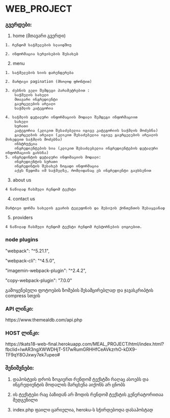 # WEB_PROJECT

<h3><b> გვერდები: </h3></b>

  1) home (მთავარი გვერდი)
  
    1. რენდომ საჭმელების სლაიდშოუ
    
    2. ინფორმაცია სერვისების შესახებ
    
  2) menu
 
    1. საჭმელების სიის დარენდერება
    
    2. მარტივი pagination (მხოლოდ ფრონტით)
    
    3. ძებნის ველი შემდეგი პარამეტრებით :
        საჭმელის სახელი
        მთავარი ინგრედიენტი
        გავრცელების არეალი
        საჭმლის კატეგორია
    
    4. საჭმლის დეტალური ინფორმაციის მოდალი შემდეგი ინფორმაციით
        სახელი
        სურათი
        კატეგორია (კლიკით შესაძებელია იგივე კატეგორიის საჭმლის მოძებნა)
        გავრცელბის არეალი (კლიკით შესაძებელია იგივე გავრცელების არეალის მიხედვით საჭმლის მოძებნა)
        ინსტრუქცია
        ინგრედიენტების სია (კლიკით შესაძლებელია ინგრედიენტების დეტალური ინფორმაციის გახსნა)
    5. ინგრედინტის დეტალური ინფომაციის მოდალი:
        ინგრედიენტის სურათი
        ინგრედინტის შესახებ ზოგადი ინფორმაცია
        აქვს წვდომა იმ საჭმელზე, რომლიდანაც ეს ინგრედიენტი გავხსენით

  3) about us
  
    4 ნაწილად ჩასმული რენდომ ტექსტი 
    
  4) contact us
      
    მარტივი ფორმა სახელის გვარის ტელეფონის და მესიჯის ქონთენთის შესაყვანად
  
  5) providers
    
    4 ნაწილად ჩასმული რენდომ ტექსტი რენდომ რესტორნების ლოგოებით.
    
    
<h3><b> node plugins</b></h3>
  
  "webpack": "^5.21.1",
  
  "webpack-cli": "^4.5.0",
  
  "imagemin-webpack-plugin": "^2.4.2",
  
  "copy-webpack-plugin": "7.0.0"
  
  გამოყენებული ფოტოების ზომების შესამცირებლად და ჯავასკრიპტის compress სთვის
  
<h3><b> API ლინკი: </b></h3>  https://www.themealdb.com/api.php


<h3><b>HOST ლინკი: </b></h3> https://tkats18-web-final.herokuapp.com/MEAL_PROJECT/html/index.html?fbclid=IwAR3ngXWWDHjT-517wRumGRHHfCeAVkzrhO-kDX9-TF9qY8OJxwy7ek7upeo#

<h3><b>შენიშვნები:</b></h3>

  1. დაჰოსტვის დროს ზოგიერთ რენდომ ტექსტში რაღაც ასოებს და ინგრედიენტის მოდალის მარცხენა აიქონს არ ცნობს
  
  2. ის ტექსტები რაც ბაზიდან არ მოდის რენდომ ტექსტის გენერატორითაა შედგენილი
  
  3. index.php ფაილი ცარიელია, heroku-ს სჭირდებოდა დასაჰოსტად
  
  
